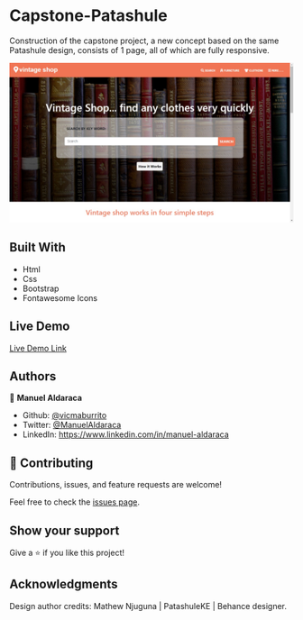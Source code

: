 # Capstone-Patashule

Construction of the capstone project, a new concept based on the same Patashule design, consists of 1 page, all of which are fully responsive.

![screenshot](assets/img.jpeg)


## Built With

- Html
- Css
- Bootstrap
- Fontawesome Icons

## Live Demo

[Live Demo Link]( https://vicmaburrito.github.io/capstone-Patashule/)

## Authors

👤 **Manuel Aldaraca**

- Github: [@vicmaburrito](https://github.com/vicmaburrito)
- Twitter: [@ManuelAldaraca](https://twitter.com/ManuelAldaraca) 
- LinkedIn: https://www.linkedin.com/in/manuel-aldaraca 

## 🤝 Contributing

Contributions, issues, and feature requests are welcome!

Feel free to check the [issues page](issues/).

## Show your support

Give a ⭐️ if you like this project!

## Acknowledgments

Design author credits: Mathew Njuguna | PatashuleKE | Behance designer.

